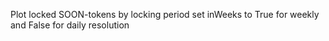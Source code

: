 Plot locked SOON-tokens by locking period
set inWeeks to True for weekly and False for daily resolution